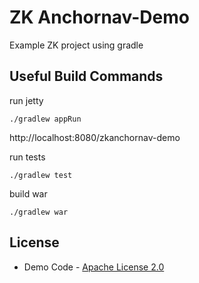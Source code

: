 # ZK Anchornav-Demo

Example ZK project using gradle

## Useful Build Commands

run jetty
```
./gradlew appRun
```

http://localhost:8080/zkanchornav-demo

run tests
```
./gradlew test
```

build war
```
./gradlew war
```

## License
* Demo Code - [Apache License 2.0](http://www.apache.org/licenses/LICENSE-2.0)